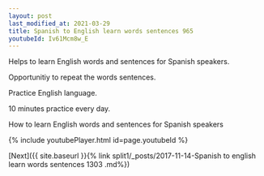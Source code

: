 ```yaml
---
layout: post
last_modified_at: 2021-03-29
title: Spanish to English learn words sentences 965 
youtubeId: Iv61Mcm8w_E
---
```

 
 
Helps to learn English words and sentences for Spanish speakers.

Opportunitiy to repeat the words sentences. 

Practice English language. 
 
10 minutes practice every day. 
 
How to learn English words and sentences for Spanish speakers 
 
{% include youtubePlayer.html id=page.youtubeId %}
 
 
[Next]({{ site.baseurl }}{% link  split1/_posts/2017-11-14-Spanish to english learn words sentences 1303 .md%})
 
